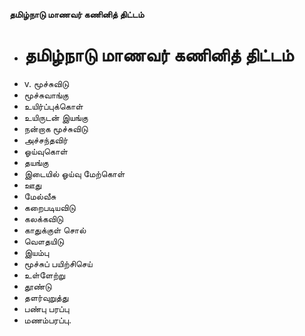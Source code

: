 **தமிழ்நாடு மாணவர் கணினித் திட்டம்**
- # தமிழ்நாடு மாணவர் கணினித் திட்டம்
- v. மூச்சுவிடு
- மூச்சுவாங்கு
- உயிர்ப்புக்கொள்
- உயிருடன் இயங்கு
- நன்றாக மூச்சுவிடு
- அச்சந்தவிர்
- ஓய்வுகொள்
- தயங்கு
- இடையில் ஓய்வு மேற்கொள்
- ஊது
- மேல்வீசு
- கறைபடியவிடு
- கலக்கவிடு
-  காதுக்குள் சொல்
- வௌதயிடு
- இயம்பு
- மூச்சுப் பயிற்சிசெய்
- உள்ளேற்று
- தூண்டு
- தளர்வுறுத்து
- பண்பு பரப்பு
- மணம்பரப்பு.

